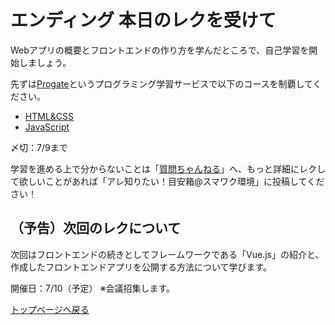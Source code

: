 # エンディング 本日のレクを受けて
Webアプリの概要とフロントエンドの作り方を学んだところで、自己学習を開始しましょう。

先ずは[Progate](https://prog-8.com/courses)というプログラミング学習サービスで以下のコースを制覇してください。

- [HTML&CSS](https://prog-8.com/courses/html)
- [JavaScript](https://prog-8.com/courses/es6)

〆切：7/9まで

学習を進める上で分からないことは「[質問ちゃんねる](https://teams.microsoft.com/l/channel/19%3A9247842ace5646b99d853953dee5bc33%40thread.tacv2/%E8%B3%AA%E5%95%8F%E3%81%A1%E3%82%83%E3%82%93%E3%81%AD%E3%82%8B?groupId=50111b90-22ca-401f-bed1-cdb72fd682d7&tenantId=395a39e9-39d1-42c3-8733-b9b1c4157606)」へ、もっと詳細にレクして欲しいことがあれば「アレ知りたい！目安箱@スマワク環境」に投稿してください！

## （予告）次回のレクについて
次回はフロントエンドの続きとしてフレームワークである「Vue.js」の紹介と、作成したフロントエンドアプリを公開する方法について学びます。

開催日：7/10（予定）
※会議招集します。


[トップページへ戻る](README.md)
